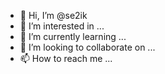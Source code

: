 - 👋 Hi, I’m @se2ik
- 👀 I’m interested in ...
- 🌱 I’m currently learning ...
- 💞️ I’m looking to collaborate on ...
- 📫 How to reach me ...

<!---
se2ik/se2ik is a ✨ special ✨ repository because its `README.md` (this file) appears on your GitHub profile.
You can click the Preview link to take a look at your changes.
--->
